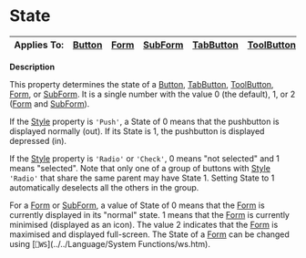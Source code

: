 




<h1 class="heading"><span class="name">State</span></h1>

| Applies To: | [Button](../a-z/button.md) | [Form](../a-z/form.md) | [SubForm](../a-z/subform.md) | [TabButton](../a-z/tabbutton.md) | [ToolButton](../a-z/toolbutton.md) |
| --- | --- | --- | --- | --- | ---  |


**Description**


This property determines the state of a [Button](../a-z/button.md), [TabButton](../a-z/tabbutton.md), [ToolButton](../a-z/toolbutton.md), [Form](../a-z/form.md), or [SubForm](../a-z/subform.md). It is a single number with the value 0 (the default), 1, or 2 ([Form](../a-z/form.md) and [SubForm](../a-z/subform.md)).


If the [Style](../a-z/style.md) property is `'Push'`, a State of 0 means that the pushbutton is displayed normally (out). If its State is 1, the pushbutton is displayed depressed (in).


If the [Style](../a-z/style.md) property is `'Radio'` or `'Check'`, 0 means "not selected" and 1 means "selected". Note that only one of a group of buttons with [Style ](../a-z/style.md)`'Radio'` that share the same parent may have State 1. Setting State to 1 automatically deselects all the others in the group.


For a [Form](../a-z/form.md) or [SubForm](../a-z/subform.md), a value of State of 0 means that the [Form](../a-z/form.md) is currently displayed in its "normal" state. 1 means that the [Form](../a-z/form.md) is currently minimised (displayed as an icon). The value 2 indicates that the [Form](../a-z/form.md) is maximised and displayed full-screen. The State of a [Form](../a-z/form.md) can be changed using [`⎕WS`](../../Language/System Functions/ws.htm).



